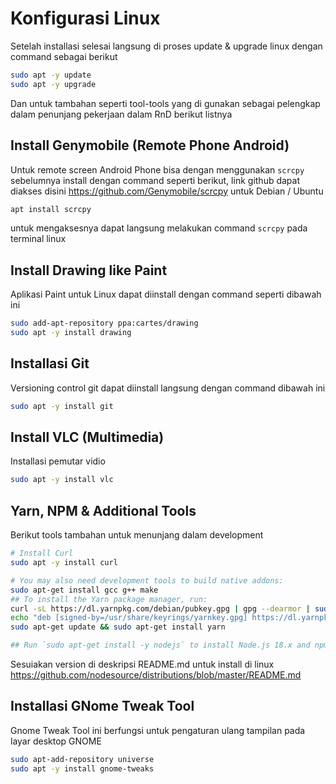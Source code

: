 # Konfigurasi Linux
Setelah installasi selesai langsung di proses update & upgrade linux dengan command sebagai berikut

```.bash
sudo apt -y update
sudo apt -y upgrade
```

Dan untuk tambahan seperti tool-tools yang di gunakan sebagai pelengkap dalam penunjang pekerjaan dalam RnD berikut listnya

## Install Genymobile (Remote Phone Android)
Untuk remote screen Android Phone bisa dengan menggunakan `scrcpy` sebelumnya install dengan command seperti berikut, link github dapat diakses disini https://github.com/Genymobile/scrcpy untuk Debian / Ubuntu

```.bash
apt install scrcpy
```

untuk mengaksesnya dapat langsung melakukan command `scrcpy` pada terminal linux

## Install Drawing like Paint
Aplikasi Paint untuk Linux dapat diinstall dengan command seperti dibawah ini

```.bash
sudo add-apt-repository ppa:cartes/drawing
sudo apt -y install drawing
```

## Installasi Git
Versioning control git dapat diinstall langsung dengan command dibawah ini

```.bash
sudo apt -y install git
```

## Install VLC (Multimedia)
Installasi pemutar vidio 

```.bash
sudo apt -y install vlc
```

## Yarn, NPM & Additional Tools
Berikut tools tambahan untuk menunjang dalam development

```.bash
# Install Curl
sudo apt -y install curl

# You may also need development tools to build native addons:
sudo apt-get install gcc g++ make
## To install the Yarn package manager, run:
curl -sL https://dl.yarnpkg.com/debian/pubkey.gpg | gpg --dearmor | sudo tee /usr/share/keyrings/yarnkey.gpg >/dev/null
echo "deb [signed-by=/usr/share/keyrings/yarnkey.gpg] https://dl.yarnpkg.com/debian stable main" | sudo tee /etc/apt/sources.list.d/yarn.list
sudo apt-get update && sudo apt-get install yarn

## Run `sudo apt-get install -y nodejs` to install Node.js 18.x and npm (Waktu Install 12 Juli 2022)
```

Sesuiakan version di deskripsi README.md untuk install di linux https://github.com/nodesource/distributions/blob/master/README.md

## Installasi GNome Tweak Tool
Gnome Tweak Tool ini berfungsi untuk pengaturan ulang tampilan pada layar desktop GNOME

```.bash
sudo apt-add-repository universe
sudo apt -y install gnome-tweaks
```
